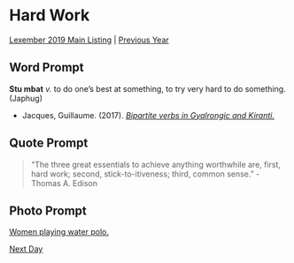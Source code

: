 # Hard Work
[Lexember 2019 Main Listing](toc_lex19.md) | [Previous Year](../../../2018/prompts/w5/31)

## Word Prompt

**Stu mbat** _v._ to do one’s best at something, to try very hard to do something. (Japhug)

+ Jacques, Guillaume. (2017). [_Bipartite verbs in Gyalrongic and Kiranti._](https://cdn.discordapp.com/attachments/645981180080029747/650742448783622144/Bipartite_verbs_in_Gyalrongic_and_Kirant.pdf)

## Quote Prompt

> “The three great essentials to achieve anything worthwhile are, first, hard work; second, stick-to-itiveness; third, common sense.” - Thomas A. Edison

## Photo Prompt

[Women playing water polo.](https://en.wikipedia.org/wiki/File:LauraEsterRamos.jpg)

[Next Day](02)
